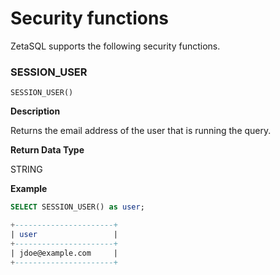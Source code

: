 

# Security functions

ZetaSQL supports the following security functions.

### SESSION_USER

```
SESSION_USER()
```

**Description**

Returns the email address of the user that is running the query.

**Return Data Type**

STRING

**Example**

```sql
SELECT SESSION_USER() as user;

+----------------------+
| user                 |
+----------------------+
| jdoe@example.com     |
+----------------------+

```

<!-- mdlint off(WHITESPACE_LINE_LENGTH) -->

<!-- mdlint on -->

